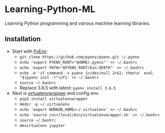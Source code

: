 # Learning-Python-ML
Learning Python programming and various machine learning libraries.

## Installation

* Start with [PyEnv](https://github.com/pyenv/pyenv):
  * `git clone https://github.com/pyenv/pyenv.git ~/.pyenv`
  * `echo 'export PYENV_ROOT="$HOME/.pyenv"' >> ~/.bashrc`
  * `echo 'export PATH="$PYENV_ROOT/bin:$PATH"' >> ~/.bashrc`
  * `echo -e 'if command -v pyenv 1>/dev/null 2>&1; then\n  eval "$(pyenv init -)"\nfi' >> ~/.bashrc`
  * `source ~/.bashrc`
  * Replace 3.6.5 with latest: `pyenv install 3.6.5`
* Next is [virtualenvwrapper](https://virtualenvwrapper.readthedocs.io) and config env:
  * `pip3 install virtualenvwrapper`
  * `mkdir -p ~/.virtualenv`
  * `echo 'export WORKON_HOME=~/.virtualenv' >> ~/.bashrc`
  * `echo 'source /usr/local/bin/virtualenvwrapper.sh' >> ~/.bashrc`
  * `source ~/.bashrc`
  * `mkvirtualenv jupyter`
  
